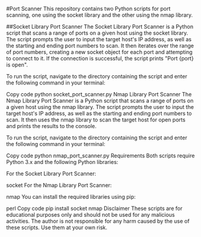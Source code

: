 #Port Scanner
This repository contains two Python scripts for port scanning, one using the socket library and the other using the nmap library.

##Socket Library Port Scanner
The Socket Library Port Scanner is a Python script that scans a range of ports on a given host using the socket library. The script prompts the user to input the target host's IP address, as well as the starting and ending port numbers to scan. It then iterates over the range of port numbers, creating a new socket object for each port and attempting to connect to it. If the connection is successful, the script prints "Port {port} is open".

To run the script, navigate to the directory containing the script and enter the following command in your terminal:

Copy code
python socket_port_scanner.py
Nmap Library Port Scanner
The Nmap Library Port Scanner is a Python script that scans a range of ports on a given host using the nmap library. The script prompts the user to input the target host's IP address, as well as the starting and ending port numbers to scan. It then uses the nmap library to scan the target host for open ports and prints the results to the console.

To run the script, navigate to the directory containing the script and enter the following command in your terminal:

Copy code
python nmap_port_scanner.py
Requirements
Both scripts require Python 3.x and the following Python libraries:

For the Socket Library Port Scanner:

socket
For the Nmap Library Port Scanner:

nmap
You can install the required libraries using pip:

perl
Copy code
pip install socket nmap
Disclaimer
These scripts are for educational purposes only and should not be used for any malicious activities. The author is not responsible for any harm caused by the use of these scripts. Use them at your own risk.
